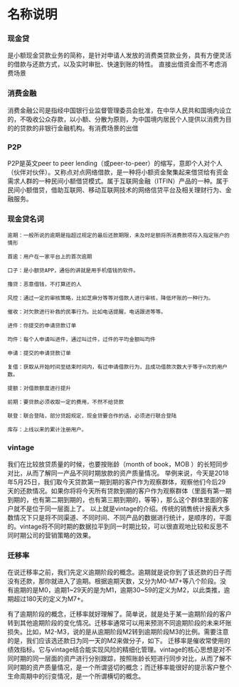 # 名称说明

### 现金贷
是小额现金贷款业务的简称，是针对申请人发放的消费类贷款业务，具有方便灵活的借款与还款方式，以及实时审批、快速到账的特性。 直接出借资金而不考虑消费场景

### 消费金融
消费金融公司是指经中国银行业监督管理委员会批准，在中华人民共和国境内设立的，不吸收公众存款，以小额、分散为原则，为中国境内居民个人提供以消费为目的的贷款的非银行金融机构。有消费场景的出借

### P2P
P2P是英文peer to peer lending（或peer-to-peer）的缩写，意即个人对个人（伙伴对伙伴）。又称点对点网络借款，是一种将小额资金聚集起来借贷给有资金需求人群的一种民间小额借贷模式。属于互联网金融（ITFIN）产品的一种。属于民间小额借贷，借助互联网、移动互联网技术的网络信贷平台及相关理财行为、金融服务。

### 现金贷名词
    逾期：一般所说的逾期是指超过规定的最后还款期限，未及时足额将所消费款项存入指定账户的情形

    首逾：用户在一家平台上的首次逾期
    
    口子：是小额贷APP，通俗的讲就是用手机借钱的软件。
    
    撸贷：恶意借钱，不打算还的人
    
    风控：通过一定的审核策略，比如芝麻分等等对借款人进行审核，降低坏账的一种行为。
    
    催收：对欠款进行补救的民事行为。比如电话提醒，电话跟进等等。
    
    进件：你提交的申请贷款订单
    
    均件：每个人申请叫进件，通过叫过件，过件的平均金额叫均件
    
    申请：提交的申请贷款订单
    
    复借：获取从开始时间至结束时间内，有过申请借款行为，且成功借款次数大于等于n次的用户数。
    
    提额：对借款额度进行提升
    
    前期：要贷款必须收取一定的费用，不然不给贷款
    
    联登：联合登陆，部分贷超规定，现金贷要合作的话，必须进行联合登陆
    
    库存：上线以来的累计注册用户。
    
### vintage
我们在比较放贷质量的时候，也要按账龄（month of book，MOB  ）的长短同步对比，从而了解同一产品不同时期放款的资产质量情况。
举例来说，今天是2018年5月25日，我们取今天贷款第一期到期的客户作为观察群体，观察他们今后29天的还款情况。如果你将将今天所有贷款到期的客户作为观察群体（里面有第一期到期的，也有第二期到期的，也有第三期到期的，等等），那么这个群体里面的客户就不是位于同一层面上了。
以上就是vintage的介绍。传统的销售统计报表大多数情况下只是将不同渠道、不同时间、不同产品的数据进行统计，是顺序的，平面的。vintage将不同时期的数据拉平到同一时期比较，可以很直观地比较和反思不同时期公司的营销策略的效果。

### 迁移率
  在说迁移率之前，我们先定义逾期阶段的概念。逾期就是说你到了该还款的日子而没有还款，那你就进入了逾期。根据逾期天数，又分为M0-M7+等八个阶段。没有逾期的是M0，逾期1~29天的是为M1，逾期30~59的定义为M2，以此类推，逾期超过180天的定义为M7+。
  
  有了逾期阶段的概念，迁移率就好理解了。简单说，就是处于某一逾期阶段的客户转到其他逾期阶段的变化情况。迁移率通常可以用来预测不同逾期阶段的未来坏账损失。比如，M2-M3，说的是从逾期阶段M2转到逾期阶段M3的比例。需要注意的是，我们应该选还款日为同一天的M2来做分子，如下。
  迁移率是催收常使用的绩效指标。它与vintage结合能实现风险的精细化管理。vintage的核心思想是对不同时期的同一层面的资产进行分别跟踪，按照账龄长短进行同步对比，从而了解不同时期的资产质量情况，是一个所谓竖切的概念；而迁移率能很好的提示客户整个生命周期中的衍变情况，是一个所谓横切的概念。
